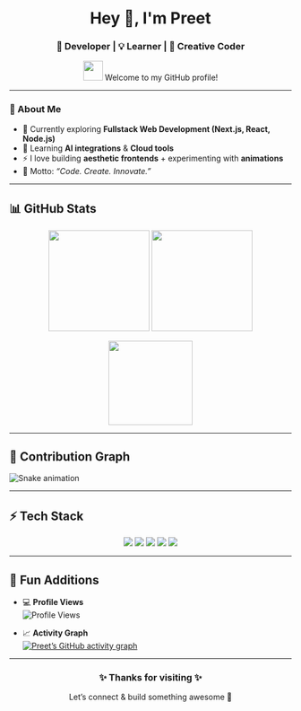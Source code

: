 <!-- Profile README for preetx77 -->

<h1 align="center">Hey 👋, I'm Preet</h1>
<h3 align="center">🚀 Developer | 💡 Learner | 🎨 Creative Coder</h3>

<p align="center">
  <img src="https://media.giphy.com/media/hvRJCLFzcasrR4ia7z/giphy.gif" width="35px"> 
  Welcome to my GitHub profile!  
</p>

---

### 🌟 About Me  
- 🔭 Currently exploring **Fullstack Web Development (Next.js, React, Node.js)**  
- 🌱 Learning **AI integrations** & **Cloud tools**  
- ⚡ I love building **aesthetic frontends** + experimenting with **animations**  
- 🎯 Motto: *“Code. Create. Innovate.”*  

---

## 📊 GitHub Stats  

<p align="center">
  <img src="https://github-readme-stats.vercel.app/api?username=preetx77&show_icons=true&theme=tokyonight&hide_border=true" height="180px"/>
  <img src="https://streak-stats.demolab.com?user=preetx77&theme=highcontrast&hide_border=true" height="180px"/>
</p>

<p align="center">
  <img src="https://github-readme-stats.vercel.app/api/top-langs/?username=preetx77&layout=compact&theme=radical&hide_border=true" height="150px"/>
</p>

---

## 🐍 Contribution Graph  
![Snake animation](https://github.com/preetx77/preetx77/blob/output/snake.svg)


---

## ⚡ Tech Stack  

<p align="center">
  <img src="https://img.shields.io/badge/React-20232A?style=for-the-badge&logo=react&logoColor=61DAFB"/>
  <img src="https://img.shields.io/badge/Next.js-000000?style=for-the-badge&logo=next.js&logoColor=white"/>
  <img src="https://img.shields.io/badge/Node.js-43853D?style=for-the-badge&logo=node.js&logoColor=white"/>
  <img src="https://img.shields.io/badge/TailwindCSS-38B2AC?style=for-the-badge&logo=tailwind-css&logoColor=white"/>
  <img src="https://img.shields.io/badge/Python-14354C?style=for-the-badge&logo=python&logoColor=yellow"/>
</p>

---

## 🎨 Fun Additions  

- 💻 **Profile Views**  
  ![Profile Views](https://komarev.com/ghpvc/?username=preetx77&color=blueviolet&style=flat-square)

- 📈 **Activity Graph**  
  [![Preet’s GitHub activity graph](https://github-readme-activity-graph.vercel.app/graph?username=preetx77&theme=react-dark&hide_border=true)](https://github.com/ashutosh00710/github-readme-activity-graph)

---

<h3 align="center">✨ Thanks for visiting ✨</h3>
<p align="center">Let’s connect & build something awesome 🚀</p>
